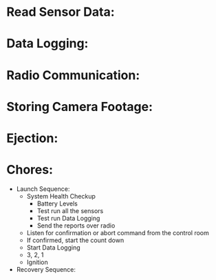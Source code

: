 # Read Sensor Data:

# Data Logging:

# Radio Communication:

# Storing Camera Footage:

# Ejection:


# Chores:
- Launch Sequence:
    - System Health Checkup
        - Battery Levels
        - Test run all the sensors
        - Test run Data Logging
        - Send the reports over radio
    - Listen for confirmation or abort command from the control room
    - If confirmed, start the count down
    - Start Data Logging
    - 3, 2, 1
    - Ignition
- Recovery Sequence:

